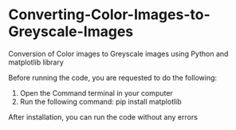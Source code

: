 # Converting-Color-Images-to-Greyscale-Images
Conversion of Color images to Greyscale images using Python and matplotlib library

Before running the code, you are requested to do the following:
1. Open the Command terminal in your computer
2. Run the following command:
   pip install matplotlib

After installation, you can run the code without any errors
